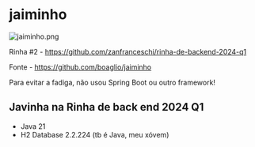 # jaiminho

![jaiminho.png](curva-de-rio.png)

Rinha #2 - https://github.com/zanfranceschi/rinha-de-backend-2024-q1

Fonte - https://github.com/boaglio/jaiminho 

Para evitar a fadiga, não usou Spring Boot ou outro framework! 

##  Javinha na Rinha de back end 2024 Q1

* Java 21 
* H2  Database 2.2.224 (tb é Java, meu xóvem) 
 